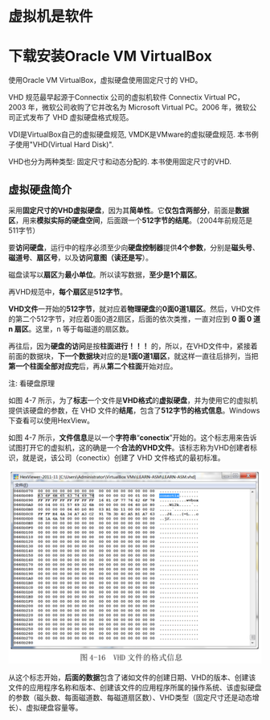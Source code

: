 # 虚拟机是软件

# 下载安装Oracle VM VirtualBox

使用Oracle VM VirtualBox，虚拟硬盘使用固定尺寸的 VHD。

VHD 规范最早起源于Connectix 公司的虚拟机软件 Connectix Virtual PC，2003 年，微软公司收购了它并改名为 Microsoft Virtual PC。2006 年，微软公司正式发布了 VHD 虚拟硬盘格式规范。

VDI是VirtualBox自己的虚拟硬盘规范, VMDK是VMware的虚拟硬盘规范. 本书例子使用"VHD(Virtual Hard Disk)".

VHD也分为两种类型: 固定尺寸和动态分配的. 本书使用固定尺寸的VHD.

## 虚拟硬盘简介

采用**固定尺寸的VHD虚拟硬盘**，因为其**简单性**。它**仅包含两部分**，前面是**数据区**，用来**模拟实际的硬盘空间**，后面跟一个**512字节的结尾**。（2004年前规范是511字节）

要**访问硬盘**，运行中的程序必须至少向**硬盘控制器**提供**4个参数**，分别是**磁头号**、**磁道号**、**扇区号**，以及**访问意图（读还是写**）。

磁盘读写以**扇区**为**最小单位**。所以读写数据，**至少是1个扇区**。

再VHD规范中，**每个扇区**是**512字节**。

**VHD文件**一开始的**512字节**，就对应着**物理硬盘**的**0面0道1扇区**。然后，VHD文件的第二个512字节，对应着0面0道2扇区，后面的依次类推，一直对应到 **0 面 0 道 n 扇区**。这里，n 等于每磁道的扇区数。

再往后，因为**硬盘的访问**是按**柱面进行！！！** 的，所以，在VHD文件中，紧接着前面的数据块，**下一个数据块**对应的是**1面0道1扇区**，就这样一直往后排列，当把**第一个柱面全部对应完**后，再从**第二个柱面**开始对应。

注: 看硬盘原理

如图 4\-7 所示，为了**标志**一个文件是**VHD格式**的**虚拟硬盘**，并为使用它的虚拟机提供该硬盘的参数，在 VHD 文件的**结尾**，包含了**512字节的格式信息**。Windows下查看可以使用HexView。

如图 4-7 所示，**文件信息**是以一个**字符串**“**conectix**”开始的。这个标志用来告诉试图打开它的虚拟机，这的确是一个**合法的VHD文件**。该标志称为VHD创建者标识，就是说，该公司（conectix）创建了 VHD 文件格式的最初标准。

![config](images/3.png)

从这个标志开始，**后面的数据**包含了诸如文件的创建日期、VHD的版本、创建该文件的应用程序名称和版本、创建该文件的应用程序所属的操作系统、该虚拟硬盘的参数（磁头数、每面磁道数、每磁道扇区数）、VHD类型（固定尺寸还是动态增长）、虚拟硬盘容量等。
